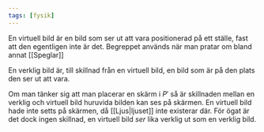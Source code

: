 ```yaml
---
tags: [fysik]
---
```

En virtuell bild är en bild som ser ut att vara positionerad på ett ställe, fast att den egentligen inte är det.  Begreppet används när man pratar om bland annat [[Speglar]] 

En verklig bild är, till skillnad från en virtuell bild, en bild som är på den plats den ser ut att vara.

Om man tänker sig att man placerar en skärm i $P'$ så är skillnaden mellan en verklig och virtuell bild huruvida bilden kan ses på skärmen. En virtuell bild hade inte setts på skärmen, då [[Ljus|ljuset]] inte existerar där. För ögat är det dock ingen skillnad, en virtuell bild *ser* lika verklig ut som en verklig bild.
